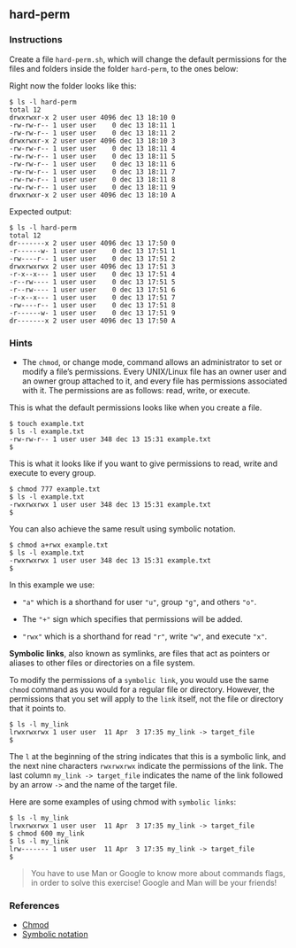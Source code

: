 ## hard-perm

### Instructions

Create a file `hard-perm.sh`, which will change the default permissions for the files and folders inside the folder `hard-perm`, to the ones below:

Right now the folder looks like this:

```console
$ ls -l hard-perm
total 12
drwxrwxr-x 2 user user 4096 dec 13 18:10 0
-rw-rw-r-- 1 user user    0 dec 13 18:11 1
-rw-rw-r-- 1 user user    0 dec 13 18:11 2
drwxrwxr-x 2 user user 4096 dec 13 18:10 3
-rw-rw-r-- 1 user user    0 dec 13 18:11 4
-rw-rw-r-- 1 user user    0 dec 13 18:11 5
-rw-rw-r-- 1 user user    0 dec 13 18:11 6
-rw-rw-r-- 1 user user    0 dec 13 18:11 7
-rw-rw-r-- 1 user user    0 dec 13 18:11 8
-rw-rw-r-- 1 user user    0 dec 13 18:11 9
drwxrwxr-x 2 user user 4096 dec 13 18:10 A

```

Expected output:

```console
$ ls -l hard-perm
total 12
dr-------x 2 user user 4096 dec 13 17:50 0
-r------w- 1 user user    0 dec 13 17:51 1
-rw----r-- 1 user user    0 dec 13 17:51 2
drwxrwxrwx 2 user user 4096 dec 13 17:51 3
-r-x--x--- 1 user user    0 dec 13 17:51 4
-r--rw---- 1 user user    0 dec 13 17:51 5
-r--rw---- 1 user user    0 dec 13 17:51 6
-r-x--x--- 1 user user    0 dec 13 17:51 7
-rw----r-- 1 user user    0 dec 13 17:51 8
-r------w- 1 user user    0 dec 13 17:51 9
dr-------x 2 user user 4096 dec 13 17:50 A
```

### Hints

- The `chmod`, or change mode, command allows an administrator to set or modify a file’s permissions. Every UNIX/Linux file has an owner user and an owner group attached to it, and every file has permissions associated with it. The permissions are as follows: read, write, or execute.

This is what the default permissions looks like when you create a file.

```console
$ touch example.txt
$ ls -l example.txt
-rw-rw-r-- 1 user user 348 dec 13 15:31 example.txt
$
```

This is what it looks like if you want to give permissions to read, write and execute to every group.

```console
$ chmod 777 example.txt
$ ls -l example.txt
-rwxrwxrwx 1 user user 348 dec 13 15:31 example.txt
$
```

You can also achieve the same result using symbolic notation.

```console
$ chmod a+rwx example.txt
$ ls -l example.txt
-rwxrwxrwx 1 user user 348 dec 13 15:31 example.txt
$
```

In this example we use:

- `"a"` which is a shorthand for user `"u"`, group `"g"`, and others `"o"`.

- The `"+"` sign which specifies that permissions will be added.

- `"rwx"` which is a shorthand for read `"r"`, write `"w"`, and execute `"x"`.

**Symbolic links**, also known as symlinks, are files that act as pointers or aliases to other files or directories on a file system.

To modify the permissions of a `symbolic link`, you would use the same `chmod` command as you would for a regular file or directory. However, the permissions that you set will apply to the `link` itself, not the file or directory that it points to.

```console
$ ls -l my_link
lrwxrwxrwx 1 user user  11 Apr  3 17:35 my_link -> target_file
$
```

The `l` at the beginning of the string indicates that this is a symbolic link, and the next nine characters `rwxrwxrwx` indicate the permissions of the link. The last column `my_link -> target_file` indicates the name of the link followed by an arrow `->` and the name of the target file.

Here are some examples of using chmod with `symbolic links`:

```console
$ ls -l my_link
lrwxrwxrwx 1 user user  11 Apr  3 17:35 my_link -> target_file
$ chmod 600 my_link
$ ls -l my_link
lrw------- 1 user user  11 Apr  3 17:35 my_link -> target_file
$
```

> You have to use Man or Google to know more about commands flags, in order to solve this exercise!
> Google and Man will be your friends!

### References

- [Chmod](https://www.linode.com/docs/guides/modify-file-permissions-with-chmod/#modify-file-permissions-with-chmod)
- [Symbolic notation](https://www.linode.com/docs/guides/modify-file-permissions-with-chmod/#using-symbolic-notation-syntax-with-chmod)
